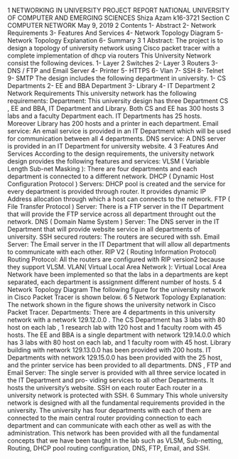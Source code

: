 1
NETWORKING IN UNIVERSITY PROJECT REPORT
NATIONAL UNIVERSITY OF COMPUTER AND EMERGING SCIENCES
Shiza Azam k16-3721
Section C COMPUTER NETWORK
May 9, 2019
2
Contents
1- Abstract
2- Network Requirements 3- Features And Services
4- Network Topology Diagram
5- Network Topology Explanation 6- Summary
3
1 Abstract:
The project is to design a topology of university network using Cisco packet tracer with a complete implementation of dhcp via routers This University Network consist the following devices.
1- Layer 2 Switches
2- Layer 3 Routers
3- DNS / FTP and Email Server 4- Printer
5- HTTPS
6- Vlan
7- SSH
8- Telnet
9- SMTP
The design includes the following department in university. 1- CS Departments
2- EE and BBA Department 3- Library
4- IT Department
2 Network Requirements
This university network has the following requirements:
Department:
This university design has three Department CS , EE and BBA, IT Department and Library. Both CS and EE has 300 hosts 3 labs and a faculty Department each. IT Departments has 25 hosts. Moreover Library has 200 hosts and a printer in each department.
Email service:
An email service is provided in an IT Department which will be used for communication between all 4 departments.
DNS service:
A DNS server is provided in an IT Department for university website.
4
3 Features And Services
According to the design requirements, the university network design provides the following features and services:
VLSM ( Variable Length Sub-net Masking ):
There are four departments and each department is connected to a different network.
DHCP ( Dynamic Host Configuration Protocol ) Servers:
DHCP pool is created and the service for every department is provided through router. It provides dynamic IP Address allocation through which a host can connects to the network.
FTP ( File Transfer Protocol ) Server:
There is a FTP server in the IT Department that will provide the FTP service across all department throught out the network.
DNS ( Domain Name System ) Server:
The DNS server in the IT Department that will provide website service in all departments of university.
SSH secured routers:
The routers are secured with ssh.
Email Server:
The Email server in the IT Department that will allow all departments to communicate with each other.
RIP V2 ( Routing Information Protocol) Routing Protocol:
All the routers are configured with RIP version2 because they support VLSM.
VLAN( Virtual Local Area Network ):
Virtual Local Area Network have been implemented so that the labs in a departments are kept separated, each department is assignment different number of hosts.
5
4 Network Topology Diagram
The following figure for the university network in Cisco Packet Tracer is shown below.
6
5 Network Topology Explanation:
The network shown in the figure shows the university network in Cisco Packet Tracer.
Departments:
There are 4 departments in this university network with a network 129.12.0.0 . The CS Department has 3 labs with 80 host on each lab , 1 research lab with 120 host and 1 faculty room with 45 hosts.
The EE and BBA is a single department with network 129.14.0.0 which has 3 labs with 80 host on each lab, and 1 faculty room with 45 host. Library building with network
129.13.0.0 has been provided with 200 hosts. IT Departments with network 129.15.0.0 has been provided with the 25 host, and the printer service has been provided to all departments.
DNS , FTP and Email Server:
The single server is provided with all three service located in the IT Department and pro- viding services to all other Departments. It hosts the university’s website.
SSH on each router
Each router in a university network is protected with SSH.
6 Summary
This whole university network is designed with all the fundamental requirements provided in the university. The university has four departments with each of them are connected to the main central router providing connection to each department and can communicate with each other as well as with the administration. This network has been provided with all the fundamental concepts that we have been taught in the lab such as VLSM, Sub-netting, Routing, DHCP pool routing configuration, DNS, FTP, Email, and SSH.
